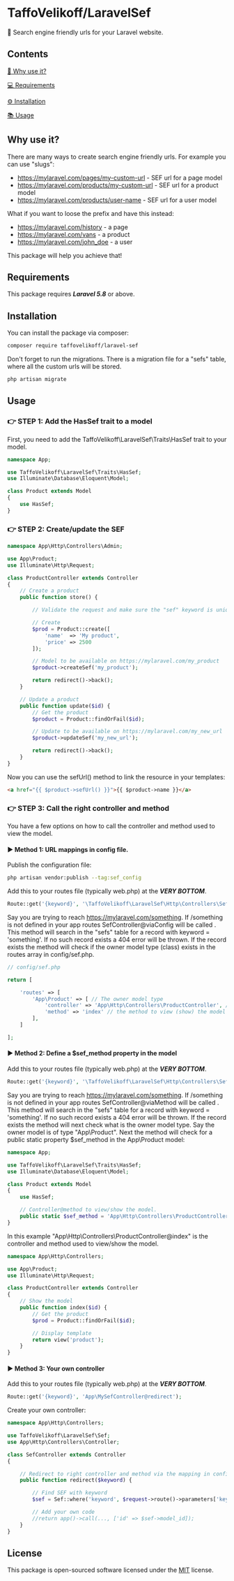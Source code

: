 # TaffoVelikoff/LaravelSef
🔗 Search engine friendly urls for your Laravel website.

## Contents
[🤔  Why use it?](#why-use-it)

[💻 Requirements](#usage)

[⚙️ Installation](#installation)

[📚 Usage](#usage)

## Why use it?
There are many ways to create search engine friendly urls. For example you can use "slugs":

- https://mylaravel.com/pages/my-custom-url - SEF url for a page model
- https://mylaravel.com/products/my-custom-url - SEF url for a product model
- https://mylaravel.com/products/user-name - SEF url for a user model


What if you want to loose the prefix and have this instead:

- https://mylaravel.com/history - a page
- https://mylaravel.com/vans - a product
- https://mylaravel.com/john_doe - a user

This package will help you achieve that!

## Requirements

This package requires ***Laravel 5.8*** or above.

## Installation

You can install the package via composer:

```bash
composer require taffovelikoff/laravel-sef
```

Don't forget to run the migrations. There is a migration file for a "sefs" table, where all the custom urls will be stored.

```bash
php artisan migrate
```

## Usage

### 👉 STEP 1: Add the HasSef trait to a model
First, you need to add the TaffoVelikoff\LaravelSef\Traits\HasSef trait to your model.

```php
namespace App;

use TaffoVelikoff\LaravelSef\Traits\HasSef;
use Illuminate\Database\Eloquent\Model;

class Product extends Model
{
    use HasSef;
}
```

### 👉 STEP 2: Create/update the SEF

```php
namespace App\Http\Controllers\Admin;

use App\Product;
use Illuminate\Http\Request;

class ProductController extends Controller
{
    // Create a product
    public function store() {

        // Validate the request and make sure the "sef" keyword is unique.

        // Create
        $prod = Product::create([
            'name'  => 'My product',
            'price' => 2500
        ]);

        // Model to be available on https://mylaravel.com/my_product
        $product->createSef('my_product');

        return redirect()->back();
    }

    // Update a product
    public function update($id) {
        // Get the product
        $product = Product::findOrFail($id);

        // Update to be available on https://mylaravel.com/my_new_url
        $product->updateSef('my_new_url');

        return redirect()->back();
    }
}

```

Now you can use the sefUrl() method to link the resource in your templates:

```html
<a href="{{ $product->sefUrl() }}">{{ $product->name }}</a>
```

### 👉 STEP 3: Call the right controller and method
You have a few options on how to call the controller and method used to view the model.

#### ▶️ Method 1: URL mappings in config file.
Publish the configuration file:

```bash
php artisan vendor:publish --tag:sef_config
```

Add this to your routes file (typically web.php) at the ***VERY BOTTOM***.

```php
Route::get('{keyword}', '\TaffoVelikoff\LaravelSef\Http\Controllers\SefController@viaConfig');
```

Say you are trying to reach https://mylaravel.com/something. If /something is not defined in your app routes SefController@viaConfig will be called
.
This method will search in the "sefs" table for a record with keyword = 'something'. If no such record exists a 404 error will be thrown.
If the record exists the method will check if the owner model type (class) exists in the routes array in config/sef.php.

```php
// config/sef.php

return [

    'routes' => [
        'App\Product' => [ // The owner model type
            'controller' => 'App\Http\Controllers\ProductController', // controller, that handles the request
            'method' => 'index' // the method to view (show) the model
        ],
    ]

];
```

#### ▶️ Method 2: Define a $sef_method property in the model
Add this to your routes file (typically web.php) at the ***VERY BOTTOM***.

```php
Route::get('{keyword}', '\TaffoVelikoff\LaravelSef\Http\Controllers\SefController@viaMethod');
```

Say you are trying to reach https://mylaravel.com/something. If /something is not defined in your app routes SefController@viaMethod will be called
.
This method will search in the "sefs" table for a record with keyword = 'something'. If no such record exists a 404 error will be thrown.
If the record exists the method will next check what is the owner model type. Say the owner model is of type "App\Product". Next the method will check for a public static property $sef_method in the App\Product model:

```php
namespace App;

use TaffoVelikoff\LaravelSef\Traits\HasSef;
use Illuminate\Database\Eloquent\Model;

class Product extends Model
{
    use HasSef;

    // Controller@method to view/show the model.
    public static $sef_method = 'App\Http\Controllers\ProductController@index';
}

```

In this example "App\Http\Controllers\ProductController@index" is the controller and method used to view/show the model.

```php
namespace App\Http\Controllers;

use App\Product;
use Illuminate\Http\Request;

class ProductController extends Controller
{
    // Show the model
    public function index($id) {
        // Get the product
        $prod = Product::findOrFail($id);

        // Display template
        return view('product');
    }
}

```

#### ▶️ Method 3: Your own controller
Add this to your routes file (typically web.php) at the ***VERY BOTTOM***.

```php
Route::get('{keyword}', 'App\MySefController@redirect');
```

Create your own controller:

```php
namespace App\Http\Controllers;

use TaffoVelikoff\LaravelSef\Sef;
use App\Http\Controllers\Controller;

class SefController extends Controller
{

    // Redirect to right controller and method via the mapping in config
    public function redirect($keyword) {

        // Find SEF with keyword
        $sef = Sef::where('keyword', $request->route()->parameters['keyword'])->first();

        // Add your own code
        //return app()->call(..., ['id' => $sef->model_id]);
    }
}
```

## License
This package is open-sourced software licensed under the [MIT](https://choosealicense.com/licenses/mit/) license.
